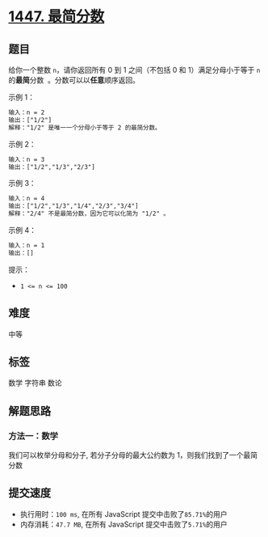 # [1447. 最简分数](https://leetcode-cn.com/problems/simplified-fractions/)

## 题目

给你一个整数 `n`，请你返回所有 0 到 1 之间（不包括 0 和 1）满足分母小于等于 `n` 的**最简**分数  。分数可以以**任意**顺序返回。

示例 1：

```txt
输入：n = 2
输出：["1/2"]
解释："1/2" 是唯一一个分母小于等于 2 的最简分数。
```

示例 2：

```txt
输入：n = 3
输出：["1/2","1/3","2/3"]
```

示例 3：

```txt
输入：n = 4
输出：["1/2","1/3","1/4","2/3","3/4"]
解释："2/4" 不是最简分数，因为它可以化简为 "1/2" 。
```

示例 4：

```txt
输入：n = 1
输出：[]
```

提示：

- `1 <= n <= 100`

## 难度

中等

## 标签

数学 字符串 数论

## 解题思路

### 方法一：数学

我们可以枚举分母和分子, 若分子分母的最大公约数为 1，则我们找到了一个最简分数

## 提交速度

- 执行用时：`100 ms`, 在所有 JavaScript 提交中击败了`85.71%`的用户
- 内存消耗：`47.7 MB`, 在所有 JavaScript 提交中击败了`5.71%`的用户
